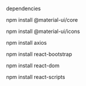 dependencies

  npm install @material-ui/core

  npm install @material-ui/icons

  npm install axios

  npm install react-bootstrap

  npm install react-dom

  npm install react-scripts
  